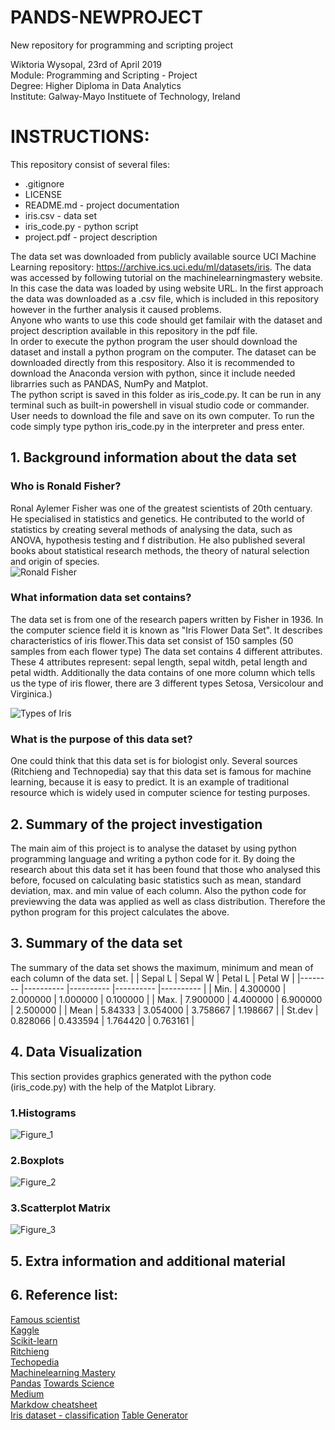 # PANDS-NEWPROJECT
New repository for programming and scripting project

Wiktoria Wysopal, 23rd of April 2019  
Module: Programming and Scripting - Project  
Degree: Higher Diploma in Data Analytics  
Institute: Galway-Mayo Instituete of Technology, Ireland  

# INSTRUCTIONS:

This repository consist of several files:  
* .gitignore
* LICENSE
* README.md - project documentation
* iris.csv - data set
* iris_code.py - python script
* project.pdf - project description


The data set was downloaded from publicly available source UCI Machine Learning repository: https://archive.ics.uci.edu/ml/datasets/iris. The data was accessed by following tutorial on the machinelearningmastery website. In this case the data was loaded by using website URL. In the first approach the data was downloaded as a .csv file, which is included in this repository however in the further analysis it caused problems.  
Anyone who wants to use this code should get familair with the dataset and project description available in this repository in the pdf file.  
In order to execute the python program the user should download the dataset and install a python program on the computer. The dataset can be downloaded directly from this respository. Also it is recommended to download the Anaconda version with python, since it include needed librarries such as PANDAS, NumPy and Matplot.    
The python script is saved in this folder as iris_code.py. It can be run in any terminal such as built-in powershell in visual studio code or commander. User needs to download the file and save on its own computer. To run the code simply type python iris_code.py in the interpreter and press enter.  


## 1. Background information about the data set

### Who is Ronald Fisher? 
Ronal Aylemer Fisher was one of the greatest scientists of 20th centuary. He specialised in statistics and genetics. He contributed to the world of statistics by creating several methods of analysing the data, such as ANOVA, hypothesis testing and f distribution. He also published several books about statistical research methods, the theory of natural selection and origin of species.   
![Ronald Fisher](https://www.ecured.cu/images/0/09/Sir_Ronald_Fisher_2.jpg)

### What information data set contains?
The data set is from one of the research papers written by Fisher in 1936. In the computer science field it is known as "Iris Flower Data Set". It describes characteristics of iris flower.This data set consist of 150 samples (50 samples from each flower type) The data set contains 4 different attributes. These 4 attributes represent: sepal length, sepal witdh, petal length and petal width. Additionally the data contains of one more column which tells us the type of iris flower, there are 3 different types Setosa, Versicolour and Virginica.)  

![Types of Iris](https://i1.wp.com/dataaspirant.com/wp-content/uploads/2017/01/irises.png?w=600)

### What is the purpose of this data set?
One could think that this data set is for biologist only. Several sources (Ritchieng and Technopedia) say that this data set is famous for machine learning, because it is easy to predict. It is an example of traditional resource which is widely used in computer science for testing purposes.

## 2. Summary of the project investigation
The main aim of this project is to analyse the dataset by using python programming language and writing a python code for it. By doing the research about this data set it has been found that those who analysed this before, focused on calculating basic statistics such as mean, standard deviation, max. and min value of each column. Also the python code for previewving the data was applied as well as class distribution. Therefore the python program for this project calculates the above. 

## 3. Summary of the data set  
The summary of the data set shows the maximum, minimum and mean of each column of the data set.
|        	| Sepal L  	| Sepal W  	| Petal L  	| Petal W  	|
|--------	|----------	|----------	|----------	|----------	|
| Min.   	| 4.300000 	| 2.000000 	| 1.000000 	| 0.100000 	|
| Max.   	| 7.900000 	| 4.400000 	| 6.900000 	| 2.500000 	|
| Mean   	| 5.84333  	| 3.054000 	| 3.758667 	| 1.198667 	|
| St.dev 	| 0.828066 	| 0.433594 	| 1.764420 	| 0.763161 	|


## 4. Data Visualization
This section provides graphics generated with the python code (iris_code.py) with the help of the Matplot Library.
### 1.Histograms  
![Figure_1](https://user-images.githubusercontent.com/47478462/56869563-12395b00-69fa-11e9-8fe4-33e172fe7dc3.png)
### 2.Boxplots  
![Figure_2](https://user-images.githubusercontent.com/47478462/56869650-e8ccff00-69fa-11e9-9c94-15bf09ed1a89.png)
### 3.Scatterplot Matrix  
![Figure_3](https://user-images.githubusercontent.com/47478462/56869651-ef5b7680-69fa-11e9-9dc6-09fe63280a61.png)

## 5. Extra information and additional material

## 6. Reference list:
[Famous scientist](https://www.famousscientists.org/ronald-fisher/)  
[Kaggle](https://www.kaggle.com/arshid/iris-flower-dataset)  
[Scikit-learn](https://scikit-learn.org/stable/auto_examples/datasets/plot_iris_dataset.html)  
[Ritchieng](https://www.ritchieng.com/machine-learning-iris-dataset/)  
[Techopedia](https://www.techopedia.com/definition/32880/iris-flower-data-set)  
[Machinelearning Mastery](https://machinelearningmastery.com/machine-learning-in-python-step-by-step/)  
[Pandas](https://pandas.pydata.org/pandas-docs/stable/getting_started/10min.html) 
[Towards Science](https://towardsdatascience.com/introduction-to-data-visualization-in-python-89a54c97fbed)  
[Medium](https://medium.com/codebagng/basic-analysis-of-the-iris-data-set-using-python-2995618a6342)  
[Markdow cheatsheet](https://github.com/adam-p/markdown-here/wiki/Markdown-Cheatsheet)  
[Iris dataset - classification](https://stackoverflow.com/questions/53077801/iris-dataset-machine-learning-classification-model) 
[Table Generator](https://www.tablesgenerator.com/markdown_tables)